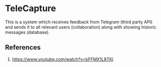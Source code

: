 # TeleCapture

This is a system which receives feedback from Telegram (third party API) and sends it to all relevant users (collaboration) along with showing historic messages (database).

## References

1. https://www.youtube.com/watch?v=bFFMX1L8TKI
